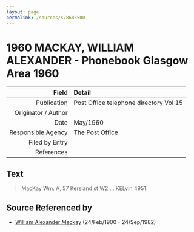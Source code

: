 ```yaml
---
layout: page
permalink: /sources/s78685500
---
```


# 1960 MACKAY, WILLIAM ALEXANDER - Phonebook Glasgow Area 1960

Field | Detail
---:|:---
Publication | Post Office telephone directory Vol 15
Originator / Author | 
Date | May/1960
Responsible Agency | The Post Office
Filed by Entry | 
References | 

## Text

> MacKay Wm. A, 57 Kersland st W2.... KELvin 4951
>

## Source Referenced by

* [William Alexander Mackay](../people/@9383584@-william-alexander-mackay-b1900-2-24-d1982-9-24.md) (24/Feb/1900 - 24/Sep/1982)
